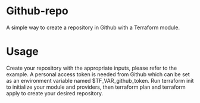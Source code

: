 # Github-repo
A simple way to create a repository in Github with a Terraform module.

# Usage
Create your repository with the appropriate inputs, please refer to the example. A personal access token is needed from Github which can be set as an environment variable named $TF_VAR_github_token. Run terraform init to initialize your module and providers, then terraform plan and terraform apply to create your desired repository.
